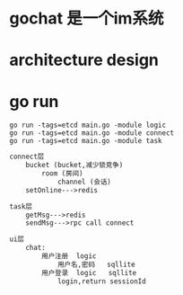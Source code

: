 # gochat 是一个im系统 

# architecture design 


# go run
```
go run -tags=etcd main.go -module logic
go run -tags=etcd main.go -module connect
go run -tags=etcd main.go -module task
```


```markdown
connect层
    bucket (bucket,减少锁竞争)
        room (房间)
            channel (会话)
    setOnline--->redis

task层
    getMsg--->redis
    sendMsg--->rpc call connect

ui层
    chat:
        用户注册  logic
            用户名,密码   sqllite
        用户登录  logic   sqllite
            login,return sessionId
```



